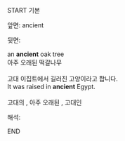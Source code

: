 START
기본

앞면:
ancient


뒷면:
<div>an <b>ancient</b> oak tree </div><div>아주 오래된 떡갈나무</div><div><br></div><div><div><div>고대 이집트에서 길러진 고양이라고 합니다.</div></div><div><div>It was raised in <strong>ancient</strong> Egypt.</div></div></div><div><br></div><div>고대의 , 아주 오래된 , 고대인<br></div>


해석:

END